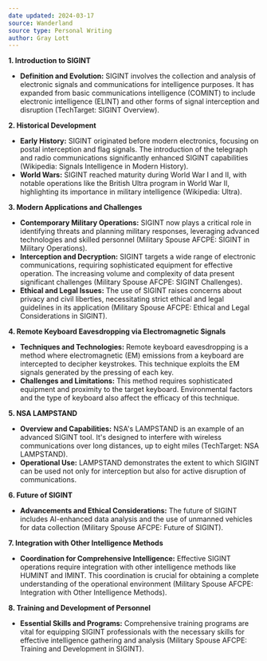 ```yaml
---
date updated: 2024-03-17
source: Wanderland
source type: Personal Writing
author: Gray Lott
---
```

**1. Introduction to SIGINT**
- **Definition and Evolution:** SIGINT involves the collection and analysis of electronic signals and communications for intelligence purposes. It has expanded from basic communications intelligence (COMINT) to include electronic intelligence (ELINT) and other forms of signal interception and disruption (TechTarget: SIGINT Overview).

**2. Historical Development**
- **Early History:** SIGINT originated before modern electronics, focusing on postal interception and flag signals. The introduction of the telegraph and radio communications significantly enhanced SIGINT capabilities (Wikipedia: Signals Intelligence in Modern History).
- **World Wars:** SIGINT reached maturity during World War I and II, with notable operations like the British Ultra program in World War II, highlighting its importance in military intelligence (Wikipedia: Ultra).

**3. Modern Applications and Challenges**
- **Contemporary Military Operations:** SIGINT now plays a critical role in identifying threats and planning military responses, leveraging advanced technologies and skilled personnel (Military Spouse AFCPE: SIGINT in Military Operations).
- **Interception and Decryption:** SIGINT targets a wide range of electronic communications, requiring sophisticated equipment for effective operation. The increasing volume and complexity of data present significant challenges (Military Spouse AFCPE: SIGINT Challenges).
- **Ethical and Legal Issues:** The use of SIGINT raises concerns about privacy and civil liberties, necessitating strict ethical and legal guidelines in its application (Military Spouse AFCPE: Ethical and Legal Considerations in SIGINT).

**4. Remote Keyboard Eavesdropping via Electromagnetic Signals**
- **Techniques and Technologies:** Remote keyboard eavesdropping is a method where electromagnetic (EM) emissions from a keyboard are intercepted to decipher keystrokes. This technique exploits the EM signals generated by the pressing of each key.
- **Challenges and Limitations:** This method requires sophisticated equipment and proximity to the target keyboard. Environmental factors and the type of keyboard also affect the efficacy of this technique.

**5. NSA LAMPSTAND**
- **Overview and Capabilities:** NSA's LAMPSTAND is an example of an advanced SIGINT tool. It's designed to interfere with wireless communications over long distances, up to eight miles (TechTarget: NSA LAMPSTAND).
- **Operational Use:** LAMPSTAND demonstrates the extent to which SIGINT can be used not only for interception but also for active disruption of communications.

**6. Future of SIGINT**
- **Advancements and Ethical Considerations:** The future of SIGINT includes AI-enhanced data analysis and the use of unmanned vehicles for data collection (Military Spouse AFCPE: Future of SIGINT).

**7. Integration with Other Intelligence Methods**
- **Coordination for Comprehensive Intelligence:** Effective SIGINT operations require integration with other intelligence methods like HUMINT and IMINT. This coordination is crucial for obtaining a complete understanding of the operational environment (Military Spouse AFCPE: Integration with Other Intelligence Methods).

**8. Training and Development of Personnel**
- **Essential Skills and Programs:** Comprehensive training programs are vital for equipping SIGINT professionals with the necessary skills for effective intelligence gathering and analysis (Military Spouse AFCPE: Training and Development in SIGINT).
